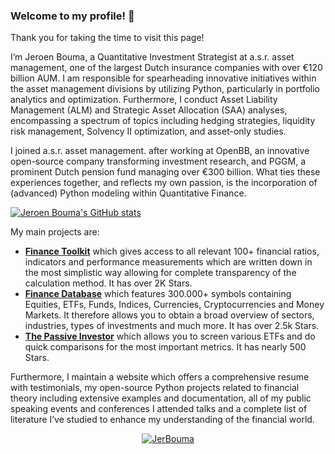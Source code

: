 ### Welcome to my profile! 👋

Thank you for taking the time to visit this page!

I’m Jeroen Bouma, a Quantitative Investment Strategist at a.s.r. asset management, one of the largest Dutch insurance companies with over €120 billion AUM. I am responsible for spearheading innovative initiatives within the asset management divisions by utilizing Python, particularly in portfolio analytics and optimization. Furthermore, I conduct Asset Liability Management (ALM) and Strategic Asset Allocation (SAA) analyses, encompassing a spectrum of topics including hedging strategies, liquidity risk management, Solvency II optimization, and asset-only studies.

I joined a.s.r. asset management. after working at OpenBB, an innovative open-source company transforming investment research, and PGGM, a prominent Dutch pension fund managing over €300 billion. What ties these experiences together, and reflects my own passion, is the incorporation of (advanced) Python modeling within Quantitative Finance.

[![Jeroen Bouma's GitHub stats](https://github-readme-stats.vercel.app/api?username=JerBouma&show_icons=true&theme=graywhite&include_all_commits=true&count_private=true&hide=contribs)](https://github.com/JerBouma)

My main projects are:

- **[Finance Toolkit](https://github.com/JerBouma/FinanceToolkit)** which gives access to all relevant 100+ financial ratios, indicators and performance measurements which are written down in the most simplistic way allowing for complete transparency of the calculation method. It has over 2K Stars.
- **[Finance Database](https://github.com/JerBouma/FinanceDatabase)** which features 300.000+ symbols containing Equities, ETFs, Funds, Indices, Currencies, Cryptocurrencies and Money Markets. It therefore allows you to obtain a broad overview of sectors, industries, types of investments and much more. It has over 2.5k Stars.
- **[The Passive Investor](https://github.com/JerBouma/ThePassiveInvestor)** which allows you to screen various ETFs and do quick comparisons for the most important metrics. It has nearly 500 Stars.

Furthermore, I maintain a website which offers a comprehensive resume with testimonials, my open-source Python projects related to financial theory including extensive examples and documentation, all of my public speaking events and conferences I attended talks and a complete list of literature I’ve studied to enhance my understanding of the financial world.

<p><div align="center">
<a href="https://www.jeroenbouma.com/">
    <img src="https://img.shields.io/badge/Visit_my_Website-blue?style=for-the-badge" alt="JerBouma">
</a>
</div></p>
